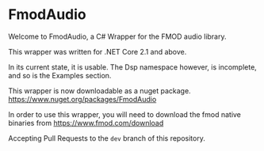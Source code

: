 # FmodAudio

Welcome to FmodAudio, a C# Wrapper for the FMOD audio library.

This wrapper was written for .NET Core 2.1 and above.

In its current state, it is usable. The Dsp namespace however, is incomplete, and so is the Examples section.

This wrapper is now downloadable as a nuget package. https://www.nuget.org/packages/FmodAudio

In order to use this wrapper, you will need to download the fmod native binaries from https://www.fmod.com/download

Accepting Pull Requests to the `dev` branch of this repository.